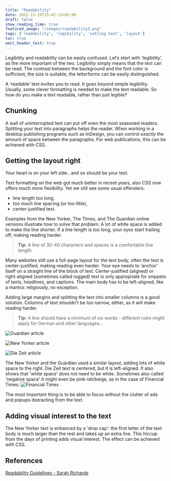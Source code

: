 ```yaml
---
title: "Readability"
date: 2022-11-29T15:42:13+01:00
draft: false
show_reading_time: true
featured_image: "/images/readability3.png"
tags: ['readability', 'legibility', 'setting text', 'layout']
toc: true
omit_header_text: true
---
```


Legibility and readability can be easily confused. Let’s start with ‘legibility’, as the more important of the two. Legibility simply means that the text can be read. The contrast between the background and the font color is sufficient, the size is suitable, the letterforms can be easily distinguished. 

<!-- An example of a fancy font that is not so easy to read. -->
 
A ‘readable’ text invites you to read. It goes beyond simple legibility. Usually, some clever formatting is needed to make the text readable. So how do you make a text readable, rather than just legible?

## Chunking

A wall of uninterrupted text can put off even the most seasoned readers. Splitting your text into paragraphs helps the reader. 
When working in a desktop publishing programs such as InDesign, you can control *exactly* the amount of space between the paragraphs. For web publications, this can be achieved with CSS.

## Getting the layout right

Your heart is on your left side...and so should be your text. 

Text formatting on the web got much better in recent years, also CSS now offers much more flexibility. Yet we still see some usual offenders:
- line length too long, 
- too much line spacing (or too little),
- center-justified text.

Examples from the New Yorker, The Times, and The Guardian online versions illustrate how to solve that problem: A lot of white space is added to make the line shorter. If a line length is too long, your eyes start trailing off, making reading harder. 

> **Tip:** A line of 30-40 characters and spaces is a comfortable line length. 

Many websites still use a full-page layout for the text body, often the text is center-justified, making reading even harder. Your eye needs to ‘anchor’ itself on a straight line of the block of text. Center-justified (aligned) or right-aligned (sometimes called rugged) text is only appropriate for snippets of texts, headlines, and captions. The main body has to be left-aligned, like a mantra: religiously, no exception. 

Adding large margins and splitting the text into smaller columns is a good solution. Columns of text shouldn't be too narrow, either, as it will make reading harder. 

> **Tip:** A line should have a minimum of six words - different rules might apply for German and other languages...

![Guardian article](/images/guardian.png)

![New Yorker article](/images/new-yorker.png)

![Die Zeit article](/images/dieZeit.png) 

The New Yorker and the Guardian used a similar layout, adding lots of white space to the right. 
Die Zeit text is centered, but it is left-aligned. It also shows that 'white space' does not need to be white. Sometimes also called 'negative space' it might even be pink-ish/beige, as in the case of Financial Times:
![Financial Times](/images/ft.png)

 The most important thing is to be able to focus without the clutter of ads and popups distracting from the text.

## Adding visual interest to the text

The New Yorker text is enhanced by a 'drop cap': the first letter of the text body is much larger than the rest and takes up an extra line. 
This hiccup from the days of printing adds visual interest. The effect can be achieved with CSS. 

## References
 
[Readability Guidelines - Sarah Richards](https://readabilityguidelines.co.uk/) 
<!-- Chris Coyer explains the technique in CSS tricks. -->